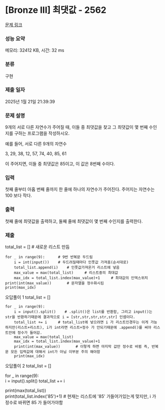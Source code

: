 # [Bronze III] 최댓값 - 2562 

[문제 링크](https://www.acmicpc.net/problem/2562) 

### 성능 요약

메모리: 32412 KB, 시간: 32 ms

### 분류

구현

### 제출 일자

2025년 1월 21일 21:39:39

### 문제 설명

<p>9개의 서로 다른 자연수가 주어질 때, 이들 중 최댓값을 찾고 그 최댓값이 몇 번째 수인지를 구하는 프로그램을 작성하시오.</p>

<p>예를 들어, 서로 다른 9개의 자연수</p>

<p>3, 29, 38, 12, 57, 74, 40, 85, 61</p>

<p>이 주어지면, 이들 중 최댓값은 85이고, 이 값은 8번째 수이다.</p>

### 입력 

 <p>첫째 줄부터 아홉 번째 줄까지 한 줄에 하나의 자연수가 주어진다. 주어지는 자연수는 100 보다 작다.</p>

### 출력 

 <p>첫째 줄에 최댓값을 출력하고, 둘째 줄에 최댓값이 몇 번째 수인지를 출력한다.</p>

 ### 제출 

<p>total_list = []        # 새로운 리스트 만듬

    for _ in range(9):      # 9번 반복문 두드림
        i = int(input())    # 두드려질때마다 인풋값 가져옴(순서대로)
        total_list.append(i)    # 인풋값가져온거 리스트에 넣음
        max_value = max(total_list)     # 리스트중의 최대값
        max_idx = total_list.index(max_value)+1     # 최대값의 인덱스위치
    print(int(max_value))       # 문자열을 정수화시킴
    print(max_idx)

오답풀이 1
    total_list = []        

    for _ in range(9):      
        i = input().split()    # .split()은 list를 반환함, 그리고 input()는 str을 반환하기때문에 결과적으로 i = [str,str,str,str,str] 인셈이다.
        total_list += i     # total_list에 넣으려면 i 가 리스트인경우는 이게 가능하지만(리스트+리스트), i가 int라면 리스트+정수 가 안되기때문에 .append()를 써야 리스트안에 정수가 들어감.
        max_value = max(total_list)     
        max_idx = total_list.index(max_value)+1     
        print(int(max_value))       # 이렇게 하면 마지막 값만 정수로 바뀜 즉, 반복문 모든 입력값에 대해서 int가 아님 이부분 주의 해야함
        print(max_idx)

오답풀이 2
total_list = []       

for _ in range(9):      
    i = input().split()
    total_list += i

print(max(total_list))    
print(total_list.index('85')+1)         # 현재는 리스트에 '85' 가들어가있는게 맞지만, i 가 정수로 바뀌면 85 가 들어가야함